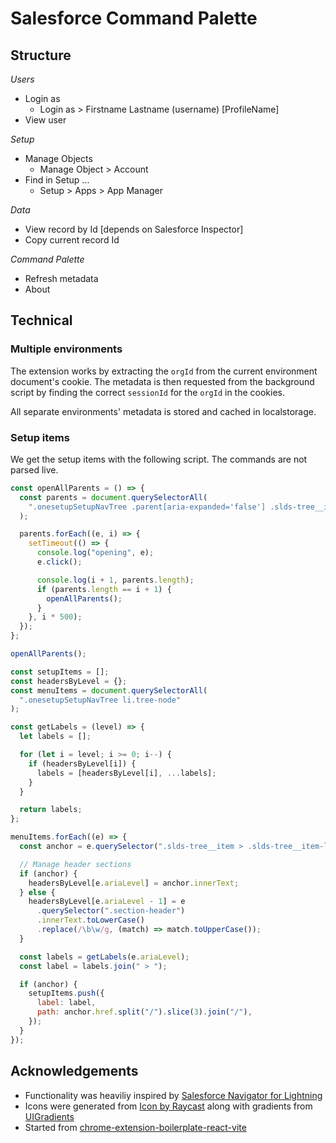 # Salesforce Command Palette

## Structure

_Users_

- Login as
  - Login as > Firstname Lastname (username) [ProfileName]
- View user

_Setup_

- Manage Objects
  - Manage Object > Account
- Find in Setup ...
  - Setup > Apps > App Manager

_Data_

- View record by Id [depends on Salesforce Inspector]
- Copy current record Id

_Command Palette_

- Refresh metadata
- About

## Technical

### Multiple environments

The extension works by extracting the `orgId` from the current environment document's cookie. The metadata is then requested from the background script by finding the correct `sessionId` for the `orgId` in the cookies.

All separate environments' metadata is stored and cached in localstorage.

### Setup items

We get the setup items with the following script. The commands are not parsed live.

```javascript
const openAllParents = () => {
  const parents = document.querySelectorAll(
    ".onesetupSetupNavTree .parent[aria-expanded='false'] .slds-tree__item-label"
  );

  parents.forEach((e, i) => {
    setTimeout(() => {
      console.log("opening", e);
      e.click();

      console.log(i + 1, parents.length);
      if (parents.length == i + 1) {
        openAllParents();
      }
    }, i * 500);
  });
};

openAllParents();

const setupItems = [];
const headersByLevel = {};
const menuItems = document.querySelectorAll(
  ".onesetupSetupNavTree li.tree-node"
);

const getLabels = (level) => {
  let labels = [];

  for (let i = level; i >= 0; i--) {
    if (headersByLevel[i]) {
      labels = [headersByLevel[i], ...labels];
    }
  }

  return labels;
};

menuItems.forEach((e) => {
  const anchor = e.querySelector(".slds-tree__item > .slds-tree__item-label");

  // Manage header sections
  if (anchor) {
    headersByLevel[e.ariaLevel] = anchor.innerText;
  } else {
    headersByLevel[e.ariaLevel - 1] = e
      .querySelector(".section-header")
      .innerText.toLowerCase()
      .replace(/\b\w/g, (match) => match.toUpperCase());
  }

  const labels = getLabels(e.ariaLevel);
  const label = labels.join(" > ");

  if (anchor) {
    setupItems.push({
      label: label,
      path: anchor.href.split("/").slice(3).join("/"),
    });
  }
});
```

## Acknowledgements

- Functionality was heaviliy inspired by [Salesforce Navigator for Lightning
  ](https://github.com/dannysummerlin/force-navigator)
- Icons were generated from [Icon by Raycast](https://icon.ray.so/?q=pers) along with gradients from [UIGradients](https://uigradients.com/)
- Started from [chrome-extension-boilerplate-react-vite](https://github.com/Jonghakseo/chrome-extension-boilerplate-react-vite)
